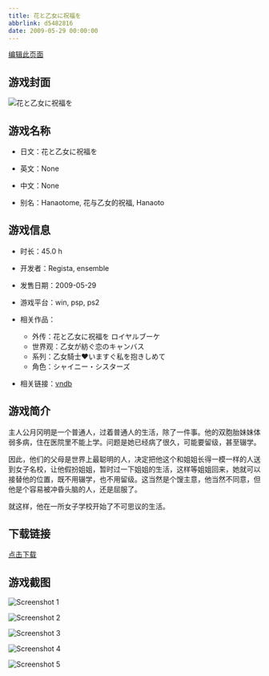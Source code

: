 ```yaml
---
title: 花と乙女に祝福を
abbrlink: d5482816
date: 2009-05-29 00:00:00
---
```

[编辑此页面](https://github.com/ACG-3/ADV3-source/blob/main/source/_posts/games/%E8%8A%B1%E3%81%A8%E4%B9%99%E5%A5%B3%E3%81%AB%E7%A5%9D%E7%A6%8F%E3%82%92%20%E3%83%AD%E3%82%A4%E3%83%A4%E3%83%AB%E3%83%96%E3%83%BC%E3%82%B1.md)

## 游戏封面

![花と乙女に祝福を](https://pan.timero.xyz/d/onedrive/img_lib_001/%E8%8A%B1%E3%81%A8%E4%B9%99%E5%A5%B3%E3%81%AB%E7%A5%9D%E7%A6%8F%E3%82%92%20%E3%83%AD%E3%82%A4%E3%83%A4%E3%83%AB%E3%83%96%E3%83%BC%E3%82%B1_cover.avif)


## 游戏名称

- 日文：花と乙女に祝福を
- 英文：None
- 中文：None

- 别名：Hanaotome, 花与乙女的祝福, Hanaoto


## 游戏信息

- 时长：45.0 h
- 开发者：Regista, ensemble
- 发售日期：2009-05-29
- 游戏平台：win, psp, ps2
- 相关作品：
   - 外传：花と乙女に祝福を ロイヤルブーケ
   - 世界观：乙女が紡ぐ恋のキャンバス
   - 系列：乙女騎士♥いますぐ私を抱きしめて
   - 角色：シャイニー・シスターズ

- 相关链接：[vndb](https://vndb.org/v1545)


## 游戏简介

主人公月冈明是一个普通人，过着普通人的生活，除了一件事。他的双胞胎妹妹体弱多病，住在医院里不能上学。问题是她已经病了很久，可能要留级，甚至辍学。

因此，他们的父母是世界上最聪明的人，决定把他这个和姐姐长得一模一样的人送到女子名校，让他假扮姐姐，暂时过一下姐姐的生活，这样等姐姐回来，她就可以接替他的位置，既不用辍学，也不用留级。这当然是个馊主意，他当然不同意，但他是个容易被冲昏头脑的人，还是屈服了。

就这样，他在一所女子学校开始了不可思议的生活。




## 下载链接

[点击下载](https://pan.timero.xyz/onedrive/adv_lib_001/%E8%8A%B1%E3%81%A8%E4%B9%99%E5%A5%B3%E3%81%AB%E7%A5%9D%E7%A6%8F%E3%82%92%20%E3%83%AD%E3%82%A4%E3%83%A4%E3%83%AB%E3%83%96%E3%83%BC%E3%82%B1)


## 游戏截图


![Screenshot 1](https://pan.timero.xyz/d/onedrive/img_lib_001/%E8%8A%B1%E3%81%A8%E4%B9%99%E5%A5%B3%E3%81%AB%E7%A5%9D%E7%A6%8F%E3%82%92%20%E3%83%AD%E3%82%A4%E3%83%A4%E3%83%AB%E3%83%96%E3%83%BC%E3%82%B1_Screenshot_1.avif)

![Screenshot 2](https://pan.timero.xyz/d/onedrive/img_lib_001/%E8%8A%B1%E3%81%A8%E4%B9%99%E5%A5%B3%E3%81%AB%E7%A5%9D%E7%A6%8F%E3%82%92%20%E3%83%AD%E3%82%A4%E3%83%A4%E3%83%AB%E3%83%96%E3%83%BC%E3%82%B1_Screenshot_2.avif)

![Screenshot 3](https://pan.timero.xyz/d/onedrive/img_lib_001/%E8%8A%B1%E3%81%A8%E4%B9%99%E5%A5%B3%E3%81%AB%E7%A5%9D%E7%A6%8F%E3%82%92%20%E3%83%AD%E3%82%A4%E3%83%A4%E3%83%AB%E3%83%96%E3%83%BC%E3%82%B1_Screenshot_3.avif)

![Screenshot 4](https://pan.timero.xyz/d/onedrive/img_lib_001/%E8%8A%B1%E3%81%A8%E4%B9%99%E5%A5%B3%E3%81%AB%E7%A5%9D%E7%A6%8F%E3%82%92%20%E3%83%AD%E3%82%A4%E3%83%A4%E3%83%AB%E3%83%96%E3%83%BC%E3%82%B1_Screenshot_4.avif)

![Screenshot 5](https://pan.timero.xyz/d/onedrive/img_lib_001/%E8%8A%B1%E3%81%A8%E4%B9%99%E5%A5%B3%E3%81%AB%E7%A5%9D%E7%A6%8F%E3%82%92%20%E3%83%AD%E3%82%A4%E3%83%A4%E3%83%AB%E3%83%96%E3%83%BC%E3%82%B1_Screenshot_5.avif)

